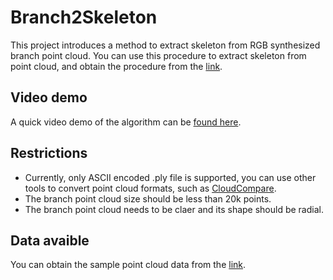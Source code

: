 # Branch2Skeleton
This project introduces a method to extract skeleton from RGB synthesized branch point cloud. You can use this procedure to extract skeleton from point cloud, and obtain the procedure from the [link]().

## Video demo
A quick video demo of the algorithm can be [found here](https://youtu.be/cq_7MVMzZ90).
  
## Restrictions
- Currently, only ASCII encoded .ply file is supported, you can use other tools to convert point cloud formats, such as [CloudCompare](https://github.com/CloudCompare/CloudCompare).
- The branch point cloud size should be less than 20k points.
- The branch point cloud needs to be claer and its shape should be radial.

## Data avaible
You can obtain the sample point cloud data from the [link]().

